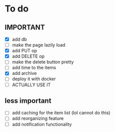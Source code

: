 # To do

## IMPORTANT
- [x] add db
- [ ] make the page lazily load
- [x] add PUT op
- [x] add DELETE op
- [ ] make the delete button pretty
- [ ] add time to the items
- [x] add archive
- [ ] deploy it with docker
- [ ] ACTUALLY USE IT

## less important
- [ ] add caching for the item list (lol cannot do this)
- [ ] add reorganizing feature
- [ ] add notification functionality
